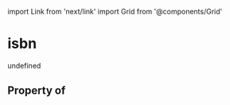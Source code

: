 import Link from 'next/link'
import Grid from '@components/Grid'

# isbn

undefined

## Property of



